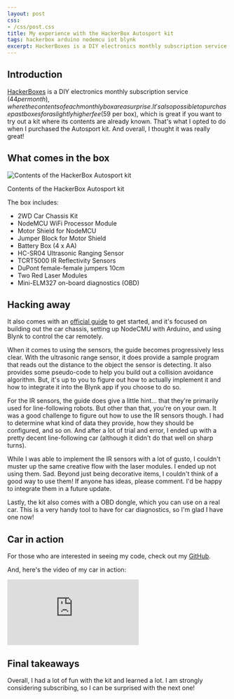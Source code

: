 ```yaml
---
layout: post
css:
- /css/post.css
title: My experience with the HackerBox Autosport kit
tags: hackerbox arduino nodemcu iot blynk
excerpt: HackerBoxes is a DIY electronics monthly subscription service ($44 per month), where the contents of each monthly box are a surprise. It's also possible to purchase past boxes for a slightly higher fee ($59 per box), which is great if you want to try out a kit where its contents are already known. That's what I opted to do when I purchased the Autosport kit. And overall, I thought it was really great...
---
```


## Introduction

[HackerBoxes](https://hackerboxes.com/) is a DIY electronics monthly subscription service ($44 per month), where the contents of each monthly box are a surprise. It's also possible to purchase past boxes for a slightly higher fee ($59 per box), which is great if you want to try out a kit where its contents are already known. That's what I opted to do when I purchased the Autosport kit. And overall, I thought it was really great!

## What comes in the box

<div class="thumbnail">
  <img src="https://pbs.twimg.com/media/DDhtiQ6WAAA5fOb.jpg:large" alt="Contents of the HackerBox Autosport kit" class="img-responsive">
  <div class="caption text-center">
    <p>Contents of the HackerBox Autosport kit</p>
  </div>
</div>

The box includes:

* 2WD Car Chassis Kit
* NodeMCU WiFi Processor Module
* Motor Shield for NodeMCU
* Jumper Block for Motor Shield
* Battery Box (4 x AA)
* HC-SR04 Ultrasonic Ranging Sensor
* TCRT5000 IR Reflectivity Sensors
* DuPont female-female jumpers 10cm
* Two Red Laser Modules
* Mini-ELM327 on-board diagnostics (OBD)

## Hacking away

It also comes with an [official guide](https://www.instructables.com/id/HackerBoxes-0013-Autosport/) to get started, and it's focused on building out the car chassis, setting up NodeCMU with Arduino, and using Blynk to control the car remotely.

When it comes to using the sensors, the guide becomes progressively less clear. With the ultrasonic range sensor, it does provide a sample program that reads out the distance to the object the sensor is detecting. It also provides some pseudo-code to help you build out a collision avoidance algorithm. But, it's up to you to figure out how to actually implement it and how to integrate it into the Blynk app if you choose to do so.

For the IR sensors, the guide does give a little hint... that they're primarily used for line-following robots. But other than that, you're on your own. It was a good challenge to figure out how to use the IR sensors though. I had to determine what kind of data they provide, how they should be configured, and so on. And after a lot of trial and error, I ended up with a pretty decent line-following car (although it didn't do that well on sharp turns).

While I was able to implement the IR sensors with a lot of gusto, I couldn't muster up the same creative flow with the laser modules. I ended up not using them. Sad. Beyond just being decorative items, I couldn't think of a good way to use them! If anyone has ideas, please comment. I'd be happy to integrate them in a future update.

Lastly, the kit also comes with a OBD dongle, which you can use on a real car. This is a very handy tool to have for car diagnostics, so I'm glad I have one now!

## Car in action

For those who are interested in seeing my code, check out my [GitHub](https://github.com/drejkim/HackerBoxCar).

And, here's the video of my car in action:

<div class="thumbnail">
  <div class="embed-responsive embed-responsive-16by9">
    <iframe class="embed-responsive-item" src="https://www.youtube.com/embed/K7Yosm08pu0" frameborder="0" allowfullscreen=""></iframe>
  </div>
</div>

## Final takeaways

Overall, I had a lot of fun with the kit and learned a lot. I am strongly considering subscribing, so I can be surprised with the next one!